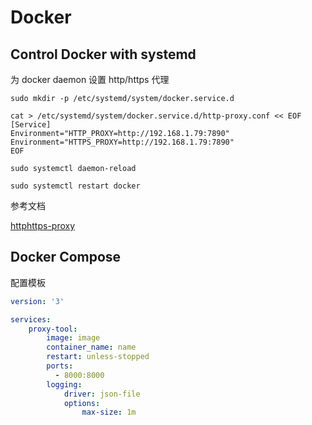 # Docker

## Control Docker with systemd

为 docker daemon 设置 http/https 代理

```shell
sudo mkdir -p /etc/systemd/system/docker.service.d
```

```shell
cat > /etc/systemd/system/docker.service.d/http-proxy.conf << EOF
[Service]
Environment="HTTP_PROXY=http://192.168.1.79:7890"
Environment="HTTPS_PROXY=http://192.168.1.79:7890"
EOF
```

```shell
sudo systemctl daemon-reload
```

```shell
sudo systemctl restart docker
```

参考文档

[httphttps-proxy](https://docs.docker.com/config/daemon/systemd/#httphttps-proxy)

## Docker Compose

配置模板

```yaml
version: '3'

services:
    proxy-tool:
        image: image
        container_name: name
        restart: unless-stopped
        ports:
          - 8000:8000
        logging:
            driver: json-file
            options:
                max-size: 1m            
```
